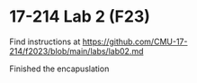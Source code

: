 # 17-214 Lab 2 (F23)

Find instructions at https://github.com/CMU-17-214/f2023/blob/main/labs/lab02.md

Finished the encapuslation 